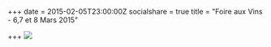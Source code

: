 +++
date = 2015-02-05T23:00:00Z
socialshare = true
title = "Foire aux Vins - 6,7 et 8 Mars 2015"

+++
![](/img/foire-vins-arlon-2015_1.jpg)